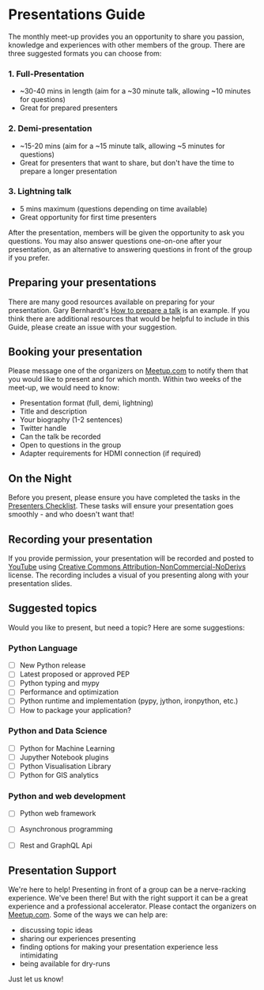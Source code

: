 # Presentations Guide

The monthly meet-up provides you an opportunity to share you passion, knowledge and experiences with other members of the group. There are three suggested formats you can choose from:

### 1. Full-Presentation

* ~30-40 mins in length (aim for a ~30 minute talk, allowing ~10 minutes for questions)
* Great for prepared presenters

### 2. Demi-presentation

* ~15-20 mins (aim for a ~15 minute talk, allowing ~5 minutes for questions)
* Great for presenters that want to share, but don't have the time to prepare a longer presentation

### 3. Lightning talk

* 5 mins maximum (questions depending on time available)
* Great opportunity for first time presenters

After the presentation, members will be given the opportunity to ask you questions. You may also answer questions one-on-one after your presentation, as an alternative to answering questions in front of the group if you prefer.

## Preparing your presentations

There are many good resources available on preparing for your presentation. Gary Bernhardt's [How to prepare a talk](https://www.deconstructconf.com/blog/how-to-prepare-a-talk) is an example. If you think there are additional resources that would be helpful to include in this Guide, please create an issue with your suggestion.

## Booking your presentation

Please message one of the organizers on [Meetup.com](https://www.meetup.com/Montreal-Python/) to notify them that you would like to present and for which month. Within two weeks of the meet-up, we would need to know:

* Presentation format (full, demi, lightning)
* Title and description
* Your biography (1-2 sentences)
* Twitter handle
* Can the talk be recorded
* Open to questions in the group
* Adapter requirements for HDMI connection (if required)

## On the Night

Before you present, please ensure you have completed the tasks in the [Presenters Checklist](../checklists/presenters.md). These tasks will ensure your presentation goes smoothly - and who doesn't want that!

## Recording your presentation

If you provide permission, your presentation will be recorded and posted to [YouTube](https://www.youtube.com/channel/UCIp8Kjw6GohAtFKlS_vnVlA) using [Creative Commons Attribution-NonCommercial-NoDerivs ](https://creativecommons.org/licenses/by-nc-nd/2.5/ca/) license. The recording includes a visual of you presenting along with your presentation slides.

## Suggested topics

Would you like to present, but need a topic? Here are some suggestions:

### Python Language

- [ ] New Python release
- [ ] Latest proposed or approved PEP
- [ ] Python typing and mypy
- [ ] Performance and optimization
- [ ] Python runtime and implementation (pypy, jython, ironpython, etc.)
- [ ] How to package your application?

### Python and Data Science

- [ ] Python for Machine Learning
- [ ] Jupyther Notebook plugins
- [ ] Python Visualisation Library
- [ ] Python for GIS analytics

### Python and web development

- [ ] Python web framework
- [ ] Asynchronous programming
- [ ] Rest and GraphQL Api


## Presentation Support

We're here to help! Presenting in front of a group can be a nerve-racking experience. We've been there! But with the right support it can be a great experience and a professional accelerator. Please contact the organizers on [Meetup.com](https://www.meetup.com/Montreal-Python/). Some of the ways we can help are:

* discussing topic ideas
* sharing our experiences presenting
* finding options for making your presentation experience less intimidating
* being available for dry-runs

Just let us know!